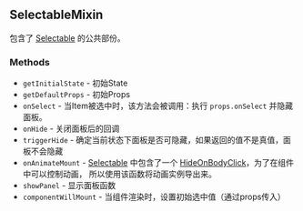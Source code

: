 ## SelectableMixin
包含了 [Selectable](./Selectable.html) 的公共部份。

### Methods
+ `getInitialState` - 初始State
+ `getDefaultProps` - 初始Props
+ `onSelect` - 当Item被选中时，该方法会被调用：执行 `props.onSelect` 并隐藏面板。
+ `onHide` - 关闭面板后的回调
+ `triggerHide` - 确定当前状态下面板是否可隐藏，如果返回的值不是真值，面板不会隐藏
+ `onAnimateMount` - [Selectable](./Selectable.html) 中包含了一个 
  [HideOnBodyClick](../../HideOnBodyClick/docs/docs.html)，为了在组件中可以控制动画，
  所以使用该函数将动画实例导出来。
+ `showPanel` - 显示面板函数
+ `componentWillMount` - 当组件渲染时，设置初始选中值（通过props传入）
